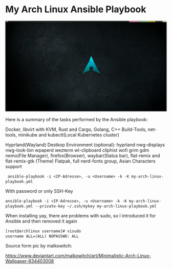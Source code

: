 # My Arch Linux Ansible Playbook

![Screenshot](screenshot.jpg)

Here is a summary of the tasks performed by the Ansible playbook:

Docker, libvirt with KVM, Rust and Cargo, Golang, C++ Build-Tools, net-tools, minikube and kubectl(Local Kubernetes cluster)

Hyprland(Wayland) Destkop Environment (optional):
hyprland nwg-displays nwg-look-bin wpaperd wezterm wl-clipboard cliphist wofi grim gdm
nemo(File Manager), firefox(Browser), waybar(Status bar), flat-remix and flat-remix-gtk (Theme)
Flatpak, full nerd-fonts group, Asian Characters support

```
 ansible-playbook -i <IP-Adresse>, -u <Username> -k -K my-arch-linux-playbook.yml
```

With password or only SSH-Key

```
ansible-playbook -i <IP-Adresse>, -u <Username> -k -K my-arch-linux-playbook.yml --private-key ~/.ssh/mykey my-arch-linux-playbook.yml
```

When installing yay, there are problems with sudo, so I introduced it for Ansible and then removed it again

```
[root@archlinux username]# visudo
username ALL=(ALL) NOPASSWD: ALL
```

Source form pic by malkowitch: 

https://www.deviantart.com/malkowitch/art/Minimalistic-Arch-Linux-Wallpaper-634403008

